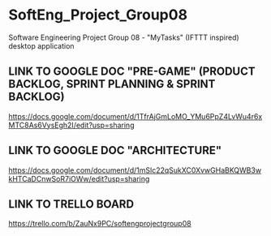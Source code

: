 # SoftEng_Project_Group08
Software Engineering Project Group 08 - "MyTasks" (IFTTT inspired) desktop application

## LINK TO GOOGLE DOC "PRE-GAME" (PRODUCT BACKLOG, SPRINT PLANNING & SPRINT BACKLOG)
https://docs.google.com/document/d/1TfrAjGmLoMO_YMu6PpZ4LvWu4r6xMTC8As6VysEgh2I/edit?usp=sharing
## LINK TO GOOGLE DOC "ARCHITECTURE"
https://docs.google.com/document/d/1mSlc22qSukXC0XvwGHaBKQWB3wkHTCaDCnwSoR7iOWw/edit?usp=sharing
## LINK TO TRELLO BOARD
https://trello.com/b/ZauNx9PC/softengprojectgroup08

